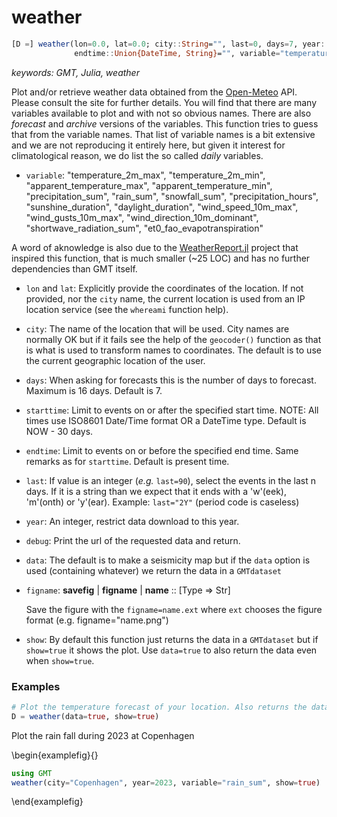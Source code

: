 # weather

```julia
[D =] weather(lon=0.0, lat=0.0; city::String="", last=0, days=7, year::Int=0, starttime::Union{DateTime, String}="",
              endtime::Union{DateTime, String}="", variable="temperature_2m", debug=false, show=false, kw...)
```

*keywords: GMT, Julia, weather*

Plot and/or retrieve weather data obtained from the [Open-Meteo](https://open-meteo.com/en/docs) API.
Please consult the site for further details. You will find that there are many variables available to plot
and with not so obvious names. There are also *forecast* and *archive* versions of the variables. This
function tries to guess that from the variable names. That list of variable names is a bit extensive
and we are not reproducing it entirely here, but given it interest for climatological reason, we do list
the so called $daily$ variables.

- `variable`: "temperature_2m_max", "temperature_2m_min", "apparent_temperature_max", "apparent_temperature_min",
"precipitation_sum", "rain_sum", "snowfall_sum", "precipitation_hours", "sunshine_duration", "daylight_duration",
"wind_speed_10m_max", "wind_gusts_10m_max", "wind_direction_10m_dominant", "shortwave_radiation_sum",
"et0_fao_evapotranspiration"

A word of aknowledge is also due to the [WeatherReport.jl](https://github.com/vnegi10/WeatherReport.jl) project
that inspired this function, that is much smaller (~25 LOC) and has no further dependencies than GMT itself.

- `lon` and `lat`: Explicitly provide the coordinates of the location. If not provided, nor the `city` name,
  the current location is used from an IP location service (see the `whereami` function help).

- `city`: The name of the location that will be used. City names are normally OK but if it fails see the help of the
  `geocoder()` function as that is what is used to transform names to coordinates. The default is to use the current
  geographic location of the user.

- `days`: When asking for forecasts this is the number of days to forecast. Maximum is 16 days. Default is 7.

- `starttime`: Limit to events on or after the specified start time. NOTE: All times use ISO8601 Date/Time format
  OR a DateTime type. Default is NOW - 30 days.

- `endtime`: Limit to events on or before the specified end time. Same remarks as for `starttime`. Default is present time.

- `last`: If value is an integer (*e.g.* `last=90`), select the events in the last n days. If it is a string 
  than we expect that it ends with a 'w'(eek), 'm'(onth) or 'y'(ear). Example: `last="2Y"` (period code is caseless)

- `year`: An integer, restrict data download to this year.

- `debug`: Print the url of the requested data and return.

- `data`: The default is to make a seismicity map but if the `data` option is used (containing whatever)
  we return the data in a ``GMTdataset``

- `figname`: **savefig** | **figname** | **name** :: [Type => Str]

  Save the figure with the `figname=name.ext` where `ext` chooses the figure format (e.g. figname="name.png")

- `show`: By default this function just returns the data in a `GMTdataset` but if `show=true` it shows the plot.
  Use `data=true` to also return the data even when `show=true`.

### Examples

```julia
# Plot the temperature forecast of your location. Also returns the data table.
D = weather(data=true, show=true)
```

Plot the rain fall during 2023 at Copenhagen

\begin{examplefig}{}
```julia
using GMT
weather(city="Copenhagen", year=2023, variable="rain_sum", show=true)
```
\end{examplefig}

